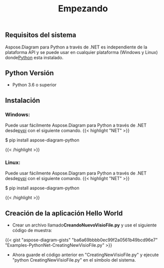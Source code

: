﻿---
title: Empezando
linktitle: Empezando
type: docs
weight: 4
url: /es/python-net/getting-started/ 
keywords: python, visio, instal
description: Configure Aspose.Diagram para Python a través de .NET y pautas de instalación.
---
## **Requisitos del sistema**
 Aspose.Diagram para Python a través de .NET es independiente de la plataforma API y se puede usar en cualquier plataforma (Windows y Linux) donde[Python](https://www.python.org/downloads/) esta instalado.

## **Python Versión**
- Python 3.6 o superior

## **Instalación**
### **Windows:**
 Puede usar fácilmente Aspose.Diagram para Python a través de .NET desde[pypi](https://pypi.org/project/aspose-diagram-python/) con el siguiente comando.
{{< highlight "NET" >}}

 $ pip install aspose-diagram-python

{{< /highlight >}}

### **Linux:**
 Puede usar fácilmente Aspose.Diagram para Python a través de .NET desde[pypi](https://pypi.org/project/aspose-diagram-python/) con el siguiente comando.
{{< highlight "NET" >}}

 $ pip install aspose-diagram-python

{{< /highlight >}}

## **Creación de la aplicación Hello World**

-  Crear un archivo llamado**CreandoNuevoVisioFile.py** y use el siguiente código de muestra:

{{< gist "aspose-diagram-gists" "ba6a69bbbb0ec99f2a0561b49bcd96e7" "Examples-PythonNet-CreatingNewVisioFile.py" >}}

- Ahora guarde el código anterior en "CreatingNewVisioFile.py" y ejecute "python CreatingNewVisioFile.py" en el símbolo del sistema.
